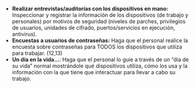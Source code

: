 
- **Realizar entrevistas/auditorías con los dispositivos en mano:** Inspeccionar y registrar la información de los dispositivos (de trabajo y personales) por motivos de seguridad (niveles de parches, privilegios de usuarios, unidades de cifrado, puertos/servicios en ejecución, antivirus).
- **Encuestas a usuarios de contraseñas:** Haga que el personal realice la encuesta sobre contraseñas para TODOS los dispositivos que utiliza para trabajar. (12,13)
- **Un día en la vida...**: Haga que el personal lo guíe a través de un “día de su vida” normal mostrándole qué dispositivos utiliza, cómo los usa y la información con la que tiene que interactuar para llevar a cabo su trabajo.
